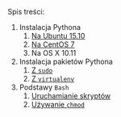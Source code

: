 Spis treści:

1. Instalacja Pythona
	1. [Na Ubuntu 15.10](instalacja-pythona/ubuntu-15.10.md)
	1. [Na CentOS 7](instalacja-pythona/centos-7.md)
	1. Na OS X 10.11
1. Instalacja pakietów Pythona
	1. [Z `sudo`](instalacja-pakietow-pythona/z-sudo.md)
	1. [Z `virtualenv`](instalacja-pakietow-pythona/z-virtualenv.md)
1. Podstawy `Bash`
	1. [Uruchamianie skryptów](podstawy-bash/uruchamianie-skryptow.md)
	1. [Używanie `chmod`](podstawy-bash/uzywanie-chmod.md)
